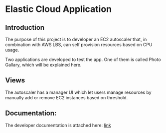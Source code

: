 # Elastic Cloud Application

## Introduction
The purpose of this project is to developer an EC2 autoscaler that, in combination with AWS LBS, can self provision resources based on CPU usage. 

Two applications are developed to test the app. One of them is called Photo Gallary, which will be explained here.

## Views
The autoscaler has a manager UI which let users manage resources by manually add or remove EC2 instances based on threshold. 

## Documentation:
The developer documentation is attached here:
[link](A2%20(2).pdf)
